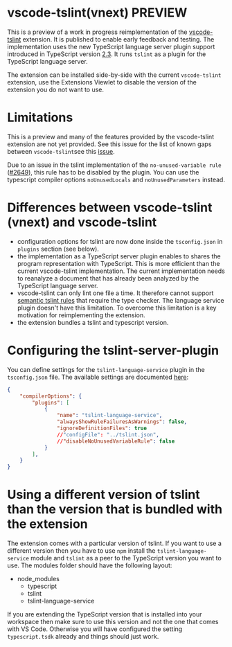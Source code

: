 # vscode-tslint(vnext) PREVIEW

This is a preview of a work in progress reimplementation of the [vscode-tslint](https://marketplace.visualstudio.com/items?itemName=eg2.tslint) extension. It is published to enable early feedback and testing. The implementation uses the new TypeScript language server plugin support introduced in TypeScript version [2.3](https://marketplace.visualstudio.com/items?itemName=eg2.tslint). It runs `tslint` as a plugin for the TypeScript language server.

The extension can be installed side-by-side with the current `vscode-tslint` extension, use the Extensions Viewlet to disable the version of the extension you do not want to use.

# Limitations

This is a preview and many of the features provided by the vscode-tslint extension are not yet provided. See this issue for the list of known gaps between `vscode-tslint`see this [issue](https://github.com/angelozerr/tslint-language-service/issues/32).

Due to an issue in the tslint implementation of the `no-unused-variable rule` ([#2649](https://github.com/palantir/tslint/issues/2649)), this rule has to be disabled by the plugin. You can use the typescript compiler options `noUnusedLocals` and `noUnusedParameters` instead.

# Differences between vscode-tslint (vnext) and vscode-tslint

- configuration options for tslint are now done inside the `tsconfig.json` in `plugins` section (see below). 
- the implementation as a TypeScript server plugin enables to shares the program representation with TypeScript. This is more efficient than the current vscode-tslint implementation. The current implementation needs to reanalyze a document that has already been analyzed by the TypeScript language server. 
- vscode-tslint can only lint one file a time. It therefore cannot support [semantic tslint rules](https://palantir.github.io/tslint/usage/type-checking/) that require the type checker. The language service plugin doesn't have this limitation. To overcome this limitation is a key motivation for reimplementing the extension.
- the extension bundles a tslint and typescript version. 

# Configuring the tslint-server-plugin

You can define settings for the `tslint-language-service` plugin in the `tsconfig.json` file. The available settings are documented [here](https://github.com/angelozerr/tslint-language-service#configuration-options):
```json
{
    "compilerOptions": {
        "plugins": [
            {
                "name": "tslint-language-service",
                "alwaysShowRuleFailuresAsWarnings": false,
                "ignoreDefinitionFiles": true
                //"configFile": "../tslint.json",
                //"disableNoUnusedVariableRule": false
            }
        ],
    }
}
```

# Using a different version of tslint than the version that is bundled with the extension

The extension comes with a particular version of tslint. If you want to use a different version then you have to use `npm` install the `tslint-language-service` module and `tslint` as a peer to the TypeScript version you want to use. 
The modules folder should have the following layout:
- node_modules
  - typescript
  - tslint
  - tslint-language-service

If you are extending the TypeScript version that is installed into your workspace then make sure to use this version and not the one that comes with VS Code. Otherwise you will have configured the setting `typescript.tsdk` already and things should just work. 
